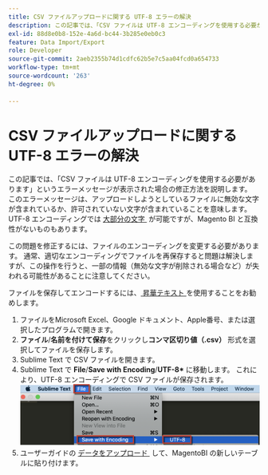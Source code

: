 ```yaml
---
title: CSV ファイルアップロードに関する UTF-8 エラーの解決
description: この記事では、「CSV ファイルは UTF-8 エンコーディングを使用する必要があります」というエラーメッセージが表示された場合の修正方法を説明します。 このエラーメッセージは、アップロードしようとしているファイルに無効な文字が含まれているか、許可されていない文字が含まれていることを意味します。 UTF-8 エンコーディングでは [ 大部分の文字 ] （https://www.fileformat.info/info/charset/UTF-8/list.htm）が可能ですが、Magento BI と互換性がないものもあります。
exl-id: 88d8e0b8-152e-4a6d-bc44-3b285e0eb0c3
feature: Data Import/Export
role: Developer
source-git-commit: 2aeb2355b74d1cdfc62b5e7c5aa04fcd0a654733
workflow-type: tm+mt
source-wordcount: '263'
ht-degree: 0%

---
```


# CSV ファイルアップロードに関する UTF-8 エラーの解決

この記事では、「CSV ファイルは UTF-8 エンコーディングを使用する必要があります」というエラーメッセージが表示された場合の修正方法を説明します。 このエラーメッセージは、アップロードしようとしているファイルに無効な文字が含まれているか、許可されていない文字が含まれていることを意味します。 UTF-8 エンコーディングでは [&#x200B; 大部分の文字 &#x200B;](https://www.fileformat.info/info/charset/UTF-8/list.htm) が可能ですが、Magento BI と互換性がないものもあります。

この問題を修正するには、ファイルのエンコーディングを変更する必要があります。 通常、適切なエンコーディングでファイルを再保存すると問題は解決しますが、この操作を行うと、一部の情報（無効な文字が削除される場合など）が失われる可能性があることに注意してください。

ファイルを保存してエンコードするには、[&#x200B; 昇華テキスト &#x200B;](https://www.sublimetext.com/2) を使用することをお勧めします。

1. ファイルをMicrosoft Excel、Google ドキュメント、Apple番号、または選択したプログラムで開きます。
1. &#x200B;&#x200B;**ファイル**/**名前を付けて保存**&#x200B;をクリックし&#x200B;&#x200B;&#x200B;**コンマ区切り値（.csv）** 形式を選択してファイルを保存します。
1. Sublime Text で CSV ファイルを開きます。
1. Sublime Text で&#x200B;&#x200B; **File**/**Save with Encoding**/**UTF-8\*&#x200B;** に移動します。 これにより、UTF-8 エンコーディングで CSV ファイルが保存されます。    ![csv_file_UTF-8_sublime_3.2.2_magento_BI.png](assets/csv_file_UTF-8_sublime_3.2.2_magento_BI.png)
1. ユーザーガイドの [&#x200B; データをアップロード &#x200B;](https://experienceleague.adobe.com/ja/docs/commerce-business-intelligence/mbi/analyze/connecting/using-file-uploader) して、MagentoBI の新しいテーブルに貼り付けます。
